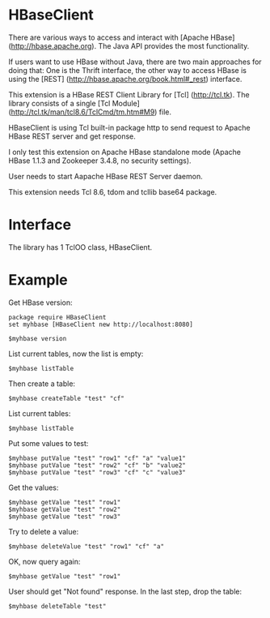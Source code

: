 
HBaseClient
=====

There are various ways to access and interact with [Apache HBase] (http://hbase.apache.org). 
The Java API provides the most functionality.
 
If users want to use HBase without Java, there are two main approaches for doing that: 
One is the Thrift interface, the other way to access HBase is using the [REST] (http://hbase.apache.org/book.html#_rest) interface.

This extension is a HBase REST Client Library for [Tcl] (http://tcl.tk).
The library consists of a single [Tcl Module] (http://tcl.tk/man/tcl8.6/TclCmd/tm.htm#M9) file.

HBaseClient is using Tcl built-in package http to send request to Apache HBase REST server and get response.

I only test this extension on Apache HBase standalone mode (Apache HBase 1.1.3 and Zookeeper 3.4.8,
no security settings).

User needs to start Aapache HBase REST Server daemon.

This extension needs Tcl 8.6, tdom and tcllib base64 package.


Interface
=====

The library has 1 TclOO class, HBaseClient.


Example
=====

Get HBase version:

    package require HBaseClient
    set myhbase [HBaseClient new http://localhost:8080]

    $myhbase version

List current tables, now the list is empty:

    $myhbase listTable

Then create a table:

    $myhbase createTable "test" "cf"

List current tables:

    $myhbase listTable

Put some values to test:

    $myhbase putValue "test" "row1" "cf" "a" "value1"
    $myhbase putValue "test" "row2" "cf" "b" "value2"
    $myhbase putValue "test" "row3" "cf" "c" "value3"

Get the values:

    $myhbase getValue "test" "row1"
    $myhbase getValue "test" "row2"
    $myhbase getValue "test" "row3"

Try to delete a value:

    $myhbase deleteValue "test" "row1" "cf" "a"


OK, now query again:

    $myhbase getValue "test" "row1"


User should get "Not found" response. In the last step, drop the table:

    $myhbase deleteTable "test"
